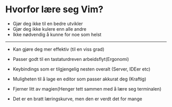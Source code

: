 




# Hvorfor lære seg Vim?
- Gjør deg ikke til en bedre utvikler
- Gjør deg ikke kulere enn alle andre
- Ikke nødvendig å kunne for noe som helst
------------------------------------------
- Kan gjøre deg mer effektiv (til en viss grad)
- Passer godt til en tastaturdreven arbeidsflyt(Ergonomi)
- Keybindings som er tilgjengelig nesten overalt (Server, IDEer etc)
- Muligheten til å lage en editor som passer akkurat deg (Kraftig)
- Fjerner litt av magien(Henger tett sammen med å lære seg terminalen)

- Det er en bratt læringskurve, men den er verdt det for mange



